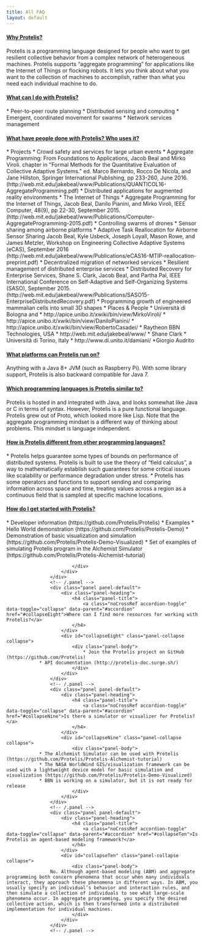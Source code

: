 ```yaml
---
title: All FAQ
layout: default
---
```

<div class="panel-group" id="accordion">
                    <div class="panel panel-default">
                        <div class="panel-heading">
                            <h4 class="panel-title">
                                <a class="noCrossRef accordion-toggle" data-toggle="collapse" data-parent="#accordion" href="#collapseOne">Why Protelis?</a>
                            </h4>
                        </div>
                        <div id="collapseOne" class="panel-collapse collapse noCrossRef">
                            <div class="panel-body">
                                Protelis is a programming language designed for people who want to get resilient collective behavior from a complex network of heterogeneous machines. Protelis supports “aggregate programming” for applications like the Internet of Things or flocking robots. It lets you think about what you want to the collection of machines to accomplish, rather than what you need each individual machine to do.
                            </div>
                        </div>
                    </div>
                    <!-- /.panel -->
                    <div class="panel panel-default">
                        <div class="panel-heading">
                            <h4 class="panel-title">
                                <a class="noCrossRef accordion-toggle" data-toggle="collapse" data-parent="#accordion" href="#collapseTwo">What can I do with Protelis?</a>
                            </h4>
                        </div>
                        <div id="collapseTwo" class="panel-collapse collapse noCrossRef">
                            <div class="panel-body">
                                * Peer-to-peer route planning 
				* Distributed sensing and computing
				* Emergent, coordinated movement for swarms
				* Network services management
                            </div>
                        </div>
                    </div>
                    <!-- /.panel -->
                    <div class="panel panel-default">
                        <div class="panel-heading">
                            <h4 class="panel-title">
                                <a class="noCrossRef accordion-toggle" data-toggle="collapse" data-parent="#accordion" href="#collapseThree">What have people done with Protelis? Who uses it?</a>
                            </h4>
                        </div>
                        <div id="collapseThree" class="panel-collapse collapse noCrossRef">
                            <div class="panel-body">
                            	* Projects
					* Crowd safety and services for large urban events
					* Aggregate Programming: From Foundations to Applications, Jacob Beal and Mirko Viroli. chapter in "Formal Methods for the Quantitative Evaluation of Collective Adaptive Systems." ed. Marco Bernardo, Rocco De Nicola, and Jane Hillston, Springer International Publishing, pp 233-260, June 2016. (http://web.mit.edu/jakebeal/www/Publications/QUANTICOL16-AggregateProgramming.pdf)
					* Distributed applications for augmented reality environments
					* The Internet of Things
						* Aggregate Programming for the Internet of Things, Jacob Beal, Danilo Pianini, and Mirko Viroli, IEEE Computer, 48(9), pp 22-30, September 2015. (http://web.mit.edu/jakebeal/www/Publications/Computer-AggregateProgramming-2015.pdf)
					* Controlling swarms of drones
					* Sensor sharing among airborne platforms
						* Adaptive Task Reallocation for Airborne Sensor Sharing Jacob Beal, Kyle Usbeck, Joseph Loyall, Mason Rowe, and James Metzler, Workshop on Engineering Collective Adaptive Systems (eCAS), September 2016 (http://web.mit.edu/jakebeal/www/Publications/eCAS16-MTIP-reallocation-preprint.pdf)
					* Decentralized migration of networked services
					* Resilient management of distributed enterprise services
						* Distributed Recovery for Enterprise Services, Shane S. Clark, Jacob Beal, and Partha Pal, IEEE International Conference on Self-Adaptive and Self-Organizing Systems (SASO), September 2015. (http://web.mit.edu/jakebeal/www/Publications/SASO15-EnterpriseDistributedRecovery.pdf)
					* Programming growth of engineered mammalian cells into small 3D shapes
				* Places & People
					* Università di Bologna and 
						* http://apice.unibo.it/xwiki/bin/view/MirkoViroli/
						* http://apice.unibo.it/xwiki/bin/view/DaniloPianini/
						* http://apice.unibo.it/xwiki/bin/view/RobertoCasadei/
					* Raytheon BBN Technologies, USA
						* http://web.mit.edu/jakebeal/www/
						* Shane Clark
					* Università di Torino, Italy
						* http://www.di.unito.it/damiani/
						*Giorgio Audrito
                            </div>
                        </div>
                    </div>
                    <!-- /.panel -->
                    <div class="panel panel-default">
                        <div class="panel-heading">
                            <h4 class="panel-title">
                                <a class="noCrossRef accordion-toggle" data-toggle="collapse" data-parent="#accordion" href="#collapseFour">What platforms can Protelis run on?</a>
                            </h4>
                        </div>
                        <div id="collapseFour" class="panel-collapse collapse">
                            <div class="panel-body">
                                Anything with a Java 8+ JVM (such as Raspberry Pi). With some library support, Protelis is also backward compatible for Java 7.
                            </div>
                        </div>
                    </div>
                    <!-- /.panel -->
                    <div class="panel panel-default">
                        <div class="panel-heading">
                            <h4 class="panel-title">
                                <a class="noCrossRef accordion-toggle" data-toggle="collapse" data-parent="#accordion" href="#collapseFive">Which programming languages is Protelis similar to?</a>
                            </h4>
                        </div>
                        <div id="collapseFive" class="panel-collapse collapse">
                            <div class="panel-body">
                                Protelis is hosted in and integrated with Java, and looks somewhat like Java or C in terms of syntax. However, Protelis is a pure functional language. Protelis grew out of Proto, which looked more like Lisp. Note that the aggregate programming mindset is a different way of thinking about problems. This mindset is language independent.
                            </div>
                        </div>
                    </div>
                    <!-- /.panel -->
                    <div class="panel panel-default">
                        <div class="panel-heading">
                            <h4 class="panel-title">
                                <a class="noCrossRef accordion-toggle" data-toggle="collapse" data-parent="#accordion" href="#collapseSix">How is Protelis different from other programming languages?</a>
                            </h4>
                        </div>
                        <div id="collapseSix" class="panel-collapse collapse">
                            <div class="panel-body">
                                * Protelis helps guarantee some types of bounds on performance of distributed systems. Protelis is built to use the theory of “field calculus”, a way to mathematically establish such guarantees for some critical issues like scalability or performance degradation under stress.
				* Protelis has some operators and functions to support sending and comparing information across space and time, treating values across a region as a continuous field that is sampled at specific machine locations.
                            </div>
                        </div>
                    </div>
                    <!-- /.panel -->
                    <div class="panel panel-default">
                        <div class="panel-heading">
                            <h4 class="panel-title">
                                <a class="noCrossRef accordion-toggle" data-toggle="collapse" data-parent="#accordion" href="#collapseSeven">How do I get started with Protelis?</a>
                            </h4>
                        </div>
                        <div id="collapseSeven" class="panel-collapse collapse">
                            <div class="panel-body">
                                * Developer information (https://github.com/Protelis/Protelis)
				* Examples
					* Hello World demonstration (https://github.com/Protelis/Protelis-Demo)
					* Demonstration of basic visualization and simulation (https://github.com/Protelis/Protelis-Demo-Visualized)
					* Set of examples of simulating Protelis program in the Alchemist Simulator (https://github.com/Protelis/Protelis-Alchemist-tutorial)

                            </div>
                        </div>
                    </div>
                    <!-- /.panel -->
                    <div class="panel panel-default">
                        <div class="panel-heading">
                            <h4 class="panel-title">
                                <a class="noCrossRef accordion-toggle" data-toggle="collapse" data-parent="#accordion" href="#collapseEight">Where can I find more resources for working with Protelis?</a>
                            </h4>
                        </div>
                        <div id="collapseEight" class="panel-collapse collapse">
                            <div class="panel-body">
                                * Join the Protelis project on GitHub (https://github.com/Protelis)
				* API documentation (http://protelis-doc.surge.sh/)
                            </div>
                        </div>
                    </div>
                    <!-- /.panel -->
                    <div class="panel panel-default">
                        <div class="panel-heading">
                            <h4 class="panel-title">
                                <a class="noCrossRef accordion-toggle" data-toggle="collapse" data-parent="#accordion" href="#collapseNine">Is there a simulator or visualizer for Protelis?</a>
                            </h4>
                        </div>
                        <div id="collapseNine" class="panel-collapse collapse">
                            <div class="panel-body">
				* The Alchemist Simulator can be used with Protelis (https://github.com/Protelis/Protelis-Alchemist-tutorial)
				* The NASA WorldWind GIS/visualization framework can be used with a lightweight device model for basic simulation and visualization (https://github.com/Protelis/Protelis-Demo-Visualized)
				* BBN is working on a simulator, but it is not ready for release
                            </div>
                        </div>
                    </div>
                    <!-- /.panel -->
                    <div class="panel panel-default">
                        <div class="panel-heading">
                            <h4 class="panel-title">
                                <a class="noCrossRef accordion-toggle" data-toggle="collapse" data-parent="#accordion" href="#collapseTen">Is Protelis an agent-based modeling framework?</a>
                            </h4>
                        </div>
                        <div id="collapseTen" class="panel-collapse collapse">
                            <div class="panel-body">
				    No. Although agent-based modeling (ABM) and aggregate programming both concern phenomena that occur when many individuals interact, they approach these phenomena in different ways. In ABM, you usually specify an individual’s behavior and interaction rules, and then simulate a collection of individuals to see what large-scale phenomena occur. In aggregate programming, you specify the desired collective action, which is then transformed into a distributed implementation for individual machines.
                            </div>
                        </div>
                    </div>
                    <!-- /.panel -->
</div>
<!-- /.panel-group -->
